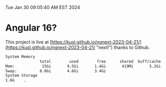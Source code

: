 Tue Jan 30 09:05:40 AM EST 2024

# Angular 16?


This project is live at [https://kusl.github.io/ngnext-2023-04-21/](https://kusl.github.io/ngnext-2023-04-21/ "next!") thanks to Github.

```bash
System Memory
               total        used        free      shared  buff/cache   available
Mem:            15Gi       9.5Gi       1.4Gi       419Mi       5.2Gi       5.8Gi
Swap:          8.0Gi       4.6Gi       3.4Gi
System Storage
1.6G	.
```
```bash
